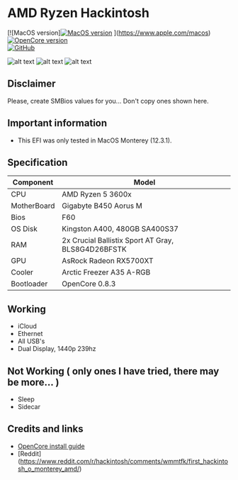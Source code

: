 # AMD Ryzen Hackintosh 

[![MacOS version][![MacOS version](https://img.shields.io/badge/Monterey-12.5-informational.svg)](https://www.apple.com/macos) ](https://www.apple.com/macos) \
[![OpenCore version](https://img.shields.io/badge/OpenCore-0.8.3-informational.svg)](https://github.com/acidanthera/OpenCorePkg)\
[![GitHub](https://img.shields.io/github/license/sileshn/Ryzentosh?style=flat-square)](https://github.com/sileshn/Ryzentosh/blob/master/LICENSE)

![alt text](https://github.com/jujubetsz/hackintosh/blob/main/geek_bench.png?raw=true "Geek Bench")
![alt text](https://github.com/jujubetsz/hackintosh/blob/main/displays.png?raw=true "Display Info")
![alt text](https://github.com/jujubetsz/hackintosh/blob/main/system_info.jpg?raw=true "System Info")

## Disclaimer
Please, create SMBios values for you... Don't copy ones shown here.

## Important information
* This EFI was only tested in MacOS Monterey (12.3.1).

## Specification

| Component        | Model                                              |
| ---------------- | ---------------------------------------------------|
| CPU              | AMD Ryzen 5 3600x                                  |
| MotherBoard      | Gigabyte B450 Aorus M                              |
| Bios             | F60                                                |
| OS Disk          | Kingston A400, 480GB SA400S37                      |
| RAM              | 2x Crucial Ballistix Sport AT Gray, BLS8G4D26BFSTK |
| GPU              | AsRock Radeon RX5700XT                             |
| Cooler    	   | Arctic Freezer A35 A-RGB          		            |
| Bootloader       | OpenCore 0.8.3                                     |

## Working

* iCloud
* Ethernet
* All USB's
* Dual Display, 1440p 239hz


## Not Working ( only ones I have tried, there may be more... )

* Sleep 
* Sidecar

## Credits and links

* [OpenCore install guide](https://dortania.github.io/OpenCore-Install-Guide)
* [Reddit] (https://www.reddit.com/r/hackintosh/comments/wmmtfk/first_hackintosh_o_monterey_amd/)
